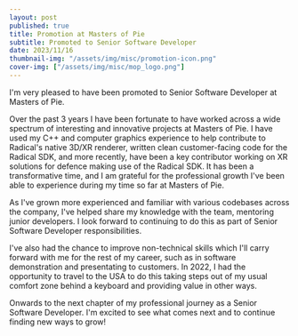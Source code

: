 ```yaml
---
layout: post
published: true
title: Promotion at Masters of Pie
subtitle: Promoted to Senior Software Developer
date: 2023/11/16
thumbnail-img: "/assets/img/misc/promotion-icon.png"
cover-img: ["/assets/img/misc/mop_logo.png"]
---
```

I'm very pleased to have been promoted to Senior Software Developer at Masters of Pie.

Over the past 3 years I have been fortunate to have worked across a wide spectrum of interesting and innovative projects at Masters of Pie. I have used my C++ and computer graphics experience to help contribute to Radical's native 3D/XR renderer, written clean customer-facing code for the Radical SDK, and more recently, have been a key contributor working on XR solutions for defence making use of the Radical SDK. It has been a transformative time, and I am grateful for the professional growth I've been able to experience during my time so far at Masters of Pie.

As I've grown more experienced and familiar with various codebases across the company, I've helped share my knowledge with the team, mentoring junior developers. I look forward to continuing to do this as part of Senior Software Developer responsibilities.

I've also had the chance to improve non-technical skills which I'll carry forward with me for the rest of my career, such as in software demonstration and presentating to customers. In 2022, I had the opportunity to travel to the USA to do this taking steps out of my usual comfort zone behind a keyboard and providing value in other ways.

Onwards to the next chapter of my professional journey as a Senior Software Developer. I'm excited to see what comes next and to continue finding new ways to grow!